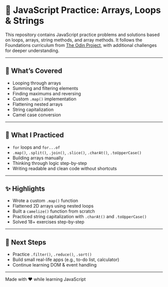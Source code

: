 # 🧠 JavaScript Practice: Arrays, Loops & Strings

This repository contains JavaScript practice problems and solutions based on loops, arrays, string methods, and array methods. It follows the Foundations curriculum from [The Odin Project](https://www.theodinproject.com/lessons/foundations-loops-and-arrays), with additional challenges for deeper understanding.

---

## 📘 What’s Covered

- Looping through arrays
- Summing and filtering elements
- Finding maximums and reversing
- Custom `.map()` implementation
- Flattening nested arrays
- String capitalization
- Camel case conversion

---

## 🧠 What I Practiced

- `for` loops and `for...of`
- `.map()`, `.split()`, `.join()`, `.slice()`, `.charAt()`, `.toUpperCase()`
- Building arrays manually
- Thinking through logic step-by-step
- Writing readable and clean code without shortcuts

---

## ✨ Highlights

- Wrote a custom `.map()` function
- Flattened 2D arrays using nested loops
- Built a `camelize()` function from scratch
- Practiced string capitalization with `.charAt()` and `.toUpperCase()`
- Solved 18+ exercises step-by-step

---

## 📌 Next Steps

- Practice `.filter()`, `.reduce()`, `.sort()`
- Build small real-life apps (e.g., to-do list, calculator)
- Continue learning DOM & event handling

---

Made with ❤️ while learning JavaScript